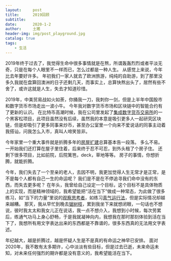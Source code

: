 ```yaml
---
layout:     post
title:      2019回顾
subtitle:   
date:       2020-1-2
author:     土猪
header-img: img/post_playground.jpg
catalog: true
tags:
    - 生活
---
```



2019年终于过去了，我觉得生命中很多事情就是在熬，所谓轰轰烈烈或者平淡无奇，只是在每个人眼里不一样而已，怎么过都是一种人生。 从感觉上来说，今年比去年要好许多。 年初我们一家人就去了欧洲旅游，纯纯的自助游，到了那里没多久我就在盘算回澳洲的日子还剩几天，而事实上，总算快熬出头了，居然有些不舍了，或许这就是人生，失去才知道珍惜。 



2019年，中美贸易战如火如荼，你捅我一刀，我刺你一剑，但是上半年中国股市和数字货币市场走出一波小牛。 今年我对数字货币市场和区块链中的智能合约有了更新的认识。 在比特币高潮时候，我在公司里发起了[集成数字货币交易所](https://steemit.com/cryptocurrency/@chenlocus/cryptocurrency-exchanges-integration-trading-system)的一个黑客松项目，此项目虽然没有后续，虽然我的本意是吸引更多人一起研究区块链，但是却吸引了更多同事来炒币，甚至办公室里一个向来不爱说话的同事主动着我搭讪，问我怎么入市，真叫人啼笑皆非。 




今年家里一个重大事件就是折腾多年的[房屋扩建](http://livinginau.life/2019/12/19/%E5%9C%A8%E6%BE%B3%E6%B4%B2%E6%88%BF%E5%B1%8B%E6%89%A9%E5%BB%BA%E7%9A%84%E6%8A%98%E8%85%BE/)总算基本告一段落。 多么不易。 一开始我们还打算在屋子里住着，后来终于忍不可忍，到外头租了个房子住。 还剩下很多项目，比如前院，后院篱笆，deck，草地等等。 房子的事情，你想折腾，就能折腾。 




今年，我们失去了一个至亲的老人，去因不明，我更加觉得人生无常才是正常，是不是每个人都有自己一生的命运呢？ 我们是不是在不停追寻我们命中没有的东西，而失去更多呢？ 在年头，我曾给自己设定一个目标，这个目标不是具体物质上的实现，而是精神领域的，我希望能把“活在当下”做成一种常态，为此做了很多练习，如“当下的力量”里说的[观察思考者](http://livinginau.life/2018/01/20/%E8%A7%82%E5%AF%9F%E6%80%9D%E8%80%83%E8%80%85/)，如练习[真气运行法](http://livinginau.life/2016/02/20/%E7%9C%9F%E6%B0%94%E8%BF%90%E8%A1%8C%E6%B3%95%E9%9A%8F%E6%84%9F/)，但是实际情况却越来越糟。 那天，我从早忙到晚去[锯树枝](http://livinginau.life/2019/12/29/%E7%A0%8D%E6%A0%91%E5%8E%86%E5%8F%B2/)，累到我坐下来就想闭眼，一句话也不想说，彼时我太太和我女儿正在说话，我一点不想介入，我想到小时候，每次劳累后，练通气功马上身心舒畅，于是我就凝神向内，我想我在那时那刻体验到活在当下了，我想所有用文字表达出来的东西都是不靠谱的，很多东西真的无法用文字表述。




年纪越大，越是折腾过，越是怀疑人生是不是真的有命运之神早已安排。 面对2020年，我不敢有太多期许，心中淡淡有些目标，但是过去已逝，未来命运未知，对未来任何强烈的期许都是没有意义的，我希望能活在当下。 